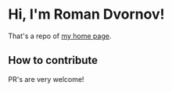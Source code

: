 # Hi, I'm Roman Dvornov!

That's a repo of [my home page](https://lahmatiy.github.io/about.me/).

## How to contribute

PR's are very welcome!
